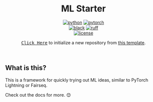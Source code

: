 <div align="center">

# ML Starter

[![python](https://img.shields.io/badge/-Python_3.10-blue?logo=python&logoColor=white)](https://github.com/pre-commit/pre-commit)
[![pytorch](https://img.shields.io/badge/PyTorch_2.0+-ee4c2c?logo=pytorch&logoColor=white)](https://pytorch.org/get-started/locally/)
<br />
[![black](https://img.shields.io/badge/Code%20Style-Black-black.svg?labelColor=gray)](https://black.readthedocs.io/en/stable/)
[![ruff](https://img.shields.io/badge/Linter-Ruff-red.svg?labelColor=gray)](https://github.com/charliermarsh/ruff)
<br />
[![license](https://img.shields.io/badge/License-MIT-green.svg?labelColor=gray)](https://github.com/codekansas/ml-starter/blob/master/LICENSE)

[<kbd>Click Here</kbd>](https://github.com/codekansas/ml-project-template/generate) to initialize a new repository from [this template](https://github.com/codekansas/ml-project-template).

</div>

<br />

## What is this?

This is a framework for quickly trying out ML ideas, similar to PyTorch Lightning or Fairseq.

Check out the docs for more. 😊
